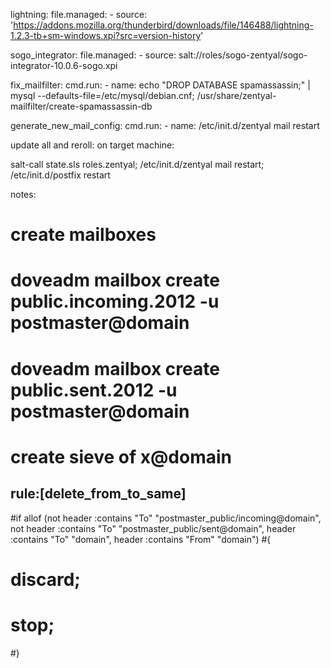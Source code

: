 
lightning:
  file.managed:
    - source: 'https://addons.mozilla.org/thunderbird/downloads/file/146488/lightning-1.2.3-tb+sm-windows.xpi?src=version-history'

sogo_integrator:
  file.managed:
    - source: salt://roles/sogo-zentyal/sogo-integrator-10.0.6-sogo.xpi

fix_mailfilter:
  cmd.run:
    - name: echo "DROP DATABASE spamassassin;" | mysql --defaults-file=/etc/mysql/debian.cnf; /usr/share/zentyal-mailfilter/create-spamassassin-db

generate_new_mail_config:
  cmd.run:
    - name: /etc/init.d/zentyal mail restart

update all and reroll:
  on target machine:

salt-call state.sls roles.zentyal; /etc/init.d/zentyal mail restart; /etc/init.d/postfix restart

notes:
# create mailboxes
# doveadm mailbox create public.incoming.2012 -u postmaster@domain
# doveadm mailbox create public.sent.2012 -u postmaster@domain
# create sieve of x@domain
## rule:[delete_from_to_same]
#if allof (not header :contains "To" "postmaster_public/incoming@domain", not header :contains "To" "postmaster_public/sent@domain", header :contains "To" "domain", header :contains "From" "domain")
#{
#        discard;
#        stop;
#}
